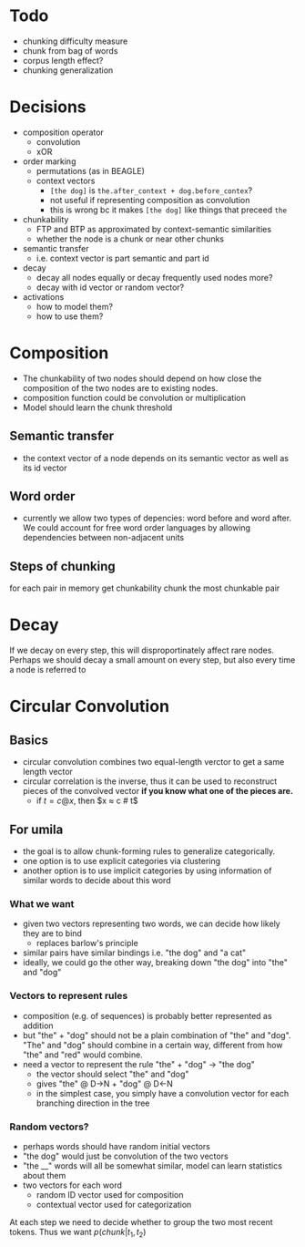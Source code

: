 # Todo
- chunking difficulty measure
- chunk from bag of words
- corpus length effect?
- chunking generalization

# Decisions
- composition operator
    - convolution
    - xOR
- order marking
    - permutations (as in BEAGLE)
    - context vectors
        -  `[the dog]` is `the.after_context + dog.before_contex`?
        - not useful if representing composition as convolution
        - this is wrong bc it makes `[the dog]` like things that preceed `the`
- chunkability
    - FTP and BTP as approximated by context-semantic similarities
    - whether the node is a chunk or near other chunks
- semantic transfer
    - i.e. context vector is part semantic and part id
- decay
    - decay all nodes equally or decay frequently used nodes more?
    - decay with id vector or random vector?
- activations
    - how to model them?
    - how to use them?


# Composition
- The chunkability of two nodes should depend on how close the composition of the two nodes are to existing nodes.
- composition function could be convolution or multiplication
- Model should learn the chunk threshold

## Semantic transfer
- the context vector of a node depends on its semantic vector as well as its id vector

## Word order

- currently we allow two types of depencies: word before and word after. We could account for free word order languages by allowing dependencies between non-adjacent units

## Steps of chunking

for each pair in memory
    get chunkability
    chunk the most chunkable pair


# Decay
If we decay on every step, this will disproportinately affect rare nodes. Perhaps we should decay a small amount on every step, but also every time a node is referred to

# Circular Convolution

## Basics
- circular convolution combines two equal-length verctor to get a same length vector
- circular correlation is the inverse, thus it can be used to reconstruct pieces of the convolved vector __if you know what one of the pieces are.__
    + if $t = c @ x$, then $x ≈ c # t$ 

## For umila
- the goal is to allow chunk-forming rules to generalize categorically.
- one option is to use explicit categories via clustering
- another option is to use implicit categories by using information of similar words to decide about this word

### What we want
- given two vectors representing two words, we can decide how likely they are to bind
    - replaces barlow's principle
- similar pairs have similar bindings i.e. "the dog" and "a cat"
- ideally, we could go the other way, breaking down "the dog" into "the" and "dog"


### Vectors to represent rules
- composition (e.g. of sequences) is probably better represented as addition
- but "the" + "dog" should not be a plain combination of "the" and "dog". "The" and "dog" should combine in a certain way, different from how "the" and "red" would combine.
- need a vector to represent the rule "the" + "dog" -> "the dog"
    - the vector should select "the" and "dog"
    - gives "the" @ D->N + "dog" @ D<-N
    - in the simplest case, you simply have a convolution vector for each branching direction in the tree

### Random vectors?
- perhaps words should have random initial vectors
- "the dog" would just be convolution of the two vectors
- "the __" words will all be somewhat similar, model can learn statistics about them
- two vectors for each word
    + random ID vector used for composition
    + contextual vector used for categorization



At each step we need to decide whether to group the two most recent tokens. Thus we want $p(chunk|t_1, t_2)$


